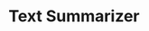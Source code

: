 ---
title: Text Summarizer
emoji: 📚
colorFrom: blue
colorTo: pink
sdk: gradio
sdk_version: 5.20.1
app_file: app.py
pinned: false
license: cc
short_description: A space to summarize paragraphs (demo)
---